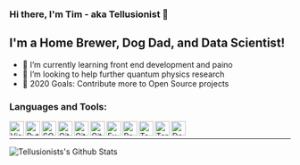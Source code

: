 ### Hi there, I'm Tim - aka Tellusionist 👋

## I'm a Home Brewer, Dog Dad, and Data Scientist!
- 🌱 I’m currently learning front end development and paino
- 👯 I’m looking to help further quantum physics research
- 🥅 2020 Goals: Contribute more to Open Source projects

### Languages and Tools:

<img align="left" alt="Visual Studio Code" width="26px" src="https://img.icons8.com/fluent/48/000000/visual-studio-code-2019.png" />
<img align="left" alt="Python" width="26px" src="https://img.icons8.com/color/48/000000/python.png""/>
<img align="left" alt="SQL" width="26px" src="https://img.icons8.com/color/48/000000/microsoft-sql-server.png" />

<img align="left" alt="Git" width="26px" src="https://img.icons8.com/color/48/000000/git.png" />
<img align="left" alt="GitHub" width="26px" src="https://img.icons8.com/fluent/48/000000/github.png"" />
<img align="left" alt="GitLab" width="26px" src="https://img.icons8.com/color/48/000000/gitlab.png" />
<img align="left" alt="Excel" width="26px" src="https://img.icons8.com/color/48/000000/ms-excel.png" />
<img align="left" alt="PowerBI" width="26px" src="https://img.icons8.com/color/48/000000/power-bi.png" />
<img align="left" alt="Tableau" width="26px" src="https://img.icons8.com/color/48/000000/tableau-software.png" />
<img align="left" alt="Teradata" width="26px" src="https://img.icons8.com/color/48/000000/teradata.png" /> 
<img align="left" alt="Docker" width="26px" src="https://img.icons8.com/color/48/000000/docker.png"/>

<br />

---

<img align="left" alt="Tellusionists's Github Stats" src="https://github-readme-stats.codestackr.vercel.app/api?username=Tellusionist&show_icons=true&hide_border=true" />
